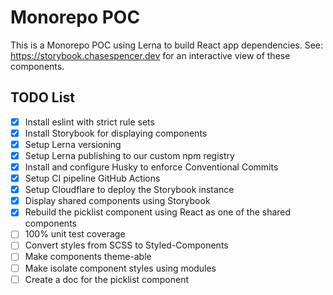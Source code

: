 # Monorepo POC
This is a Monorepo POC using Lerna to build React app dependencies. See: https://storybook.chasespencer.dev for an interactive view of these components.

## TODO List
- [x] Install eslint with strict rule sets
- [x] Install Storybook for displaying components
- [x] Setup Lerna versioning
- [x] Setup Lerna publishing to our custom npm registry
- [x] Install and configure Husky to enforce Conventional Commits
- [X] Setup CI pipeline GitHub Actions
- [X] Setup Cloudflare to deploy the Storybook instance
- [X] Display shared components using Storybook
- [X] Rebuild the picklist component using React as one of the shared components
- [ ] 100% unit test coverage
- [ ] Convert styles from SCSS to Styled-Components
- [ ] Make components theme-able
- [ ] Make isolate component styles using modules
- [ ] Create a doc for the picklist component
